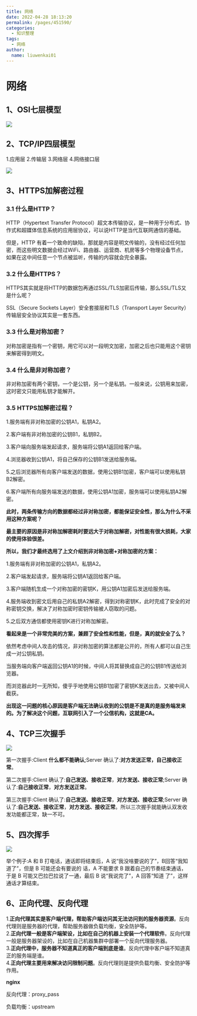 ```yaml
---
title: 网络
date: 2022-04-28 18:13:20
permalink: /pages/451590/
categories:
  - 知识整理
tags:
  - 网络
author: 
  name: liuwenkai01
---
```


# 网络

## 1、OSI七层模型

![](/img/media/d113fe5b6903acbf0293305c3024c7c1.png) 

## 2、TCP/IP四层模型

1.应用层 2.传输层 3.网络层 4.网络接口层

![](/img/media/c18c4bce5696f5bd8e918bfb376d59c5.png) 

## 3、HTTPS加解密过程

### 3.1 什么是HTTP？

HTTP（Hypertext Transfer Protocol）超文本传输协议，是一种用于分布式、协作式和超媒体信息系统的应用层协议，可以说HTTP是当代互联网通信的基础。

但是，HTTP 有着一个致命的缺陷，那就是内容是明文传输的，没有经过任何加密，而这些明文数据会经过WiFi、路由器、运营商、机房等多个物理设备节点，如果在这中间任意一个节点被监听，传输的内容就会完全暴露。

### 3.2 什么是HTTPS？

HTTPS其实就是将HTTP的数据包再通过SSL/TLS加密后传输，那么SSL/TLS又是什么呢？

SSL（Secure Sockets Layer）安全套接层和TLS（Transport Layer Security）传输层安全协议其实是一套东西。

### 3.3 什么是对称加密？

对称加密是指有一个密钥，用它可以对一段明文加密，加密之后也只能用这个密钥来解密得到明文。

### 3.4 什么是非对称加密？

非对称加密有两个密钥，一个是公钥，另一个是私钥。一般来说，公钥用来加密，这时密文只能用私钥才能解开。

### 3.5 HTTPS加解密过程？

1.服务端有非对称加密的公钥A1，私钥A2。

2.客户端有非对称加密的公钥B1，私钥B2。

3.客户端向服务端发起请求，服务端将公钥A1返回给客户端。

4.浏览器收到公钥A1，将自己保存的公钥B1发送给服务端。

5.之后浏览器所有向客户端发送的数据，使用公钥B1加密，客户端可以使用私钥B2解密。

6.客户端所有向服务端发送的数据，使用公钥A1加密，服务端可以使用私钥A2解密。

**此时，两条传输方向的数据都经过非对称加密，都能保证安全性，那么为什么不采用这种方案呢？**

**最主要的原因是非对称加解密耗时要远大于对称加解密，对性能有很大损耗，大家的使用体验很差。**

**所以，我们才最终选用了上文介绍到非对称加密+对称加密的方案：**

1.服务端有非对称加密的公钥A1，私钥A2。

2.客户端发起请求，服务端将公钥A1返回给客户端。

3.客户端随机生成一个对称加密的密钥K，用公钥A1加密后发送给服务端。

4.服务端收到密文后用自己的私钥A2解密，得到对称密钥K，此时完成了安全的对称密钥交换，解决了对称加密时密钥传输被人窃取的问题。

5.之后双方通信都使用密钥K进行对称加解密。

**看起来是一个非常完美的方案，兼顾了安全性和性能，但是，真的就安全了么？**

依然考虑中间人攻击的情况，非对称加密的算法都是公开的，所有人都可以自己生成一对公钥私钥。

当服务端向客户端返回公钥A1的时候，中间人将其替换成自己的公钥B1传送给浏览器。

而浏览器此时一无所知，傻乎乎地使用公钥B1加密了密钥K发送出去，又被中间人截获。

**出现这一问题的核心原因是客户端无法确认收到的公钥是不是真的是服务端发来的。为了解决这个问题，互联网引入了一个公信机构，这就是CA。**

## 4、TCP三次握手

![](/img/media/103d3cfb5df3aaac8b136c99a1a6c6d6.png)

第一次握手:Client **什么都不能确认**;Server 确认了:**对方发送正常，自己接收正常**。

第二次握手:Client 确认了:**自己发送、接收正常**，**对方发送、接收正常**;Server 确认了:**自己接收正常**，**对方发送正常**。

第三次握手:Client 确认了:**自己发送、接收正常**，**对方发送、接收正常**;Server 确认了:**自己发送、接收正常**，**对方发送、接收正常**。所以三次握手就能确认双发收发功能都正常，缺一不可。

## 5、四次挥手

![](/img/media/798810cd77302dbe4ba13cac20e9da5a.png)

举个例子:A 和 B 打电话，通话即将结束后，A 说“我没啥要说的了”，B回答“我知道了”，但是 B 可能还会有要说的 话，A 不能要求 B 跟着自己的节奏结束通话，于是 B 可能又巴拉巴拉说了一通，最后 B 说“我说完了”，A 回答“知道 了”，这样通话才算结束。

## 6、正向代理、反向代理

1.**正向代理其实是客户端代理，帮助客户端访问其无法访问到的服务器资源**。反向代理则是服务器的代理，帮助服务器做负载均衡，安全防护等。  
2.**正向代理一般是客户端架设，比如在自己的机器上安装一个代理软件**。反向代理一般是服务器架设的，比如在自己机器集群中部署一个反向代理服务器。  
3.**正向代理中，服务器不知道真正的客户端到底是谁**。反向代理中客户端不知道真正的服务端是谁。  
4.**正向代理主要用来解决访问限制问题**。反向代理则是提供负载均衡、安全防护等作用。

**nginx**

反向代理：proxy_pass

负载均衡：upstream
